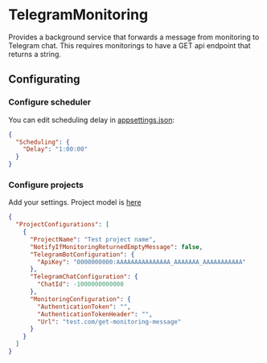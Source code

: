 # TelegramMonitoring

Provides a background service that forwards a message from monitoring to Telegram chat.
This requires monitorings to have a GET api endpoint that returns a string.

## Configurating
### Configure scheduler
You can edit scheduling delay in [appsettings.json](https://github.com/daug32/TelegramMonitoring/blob/main/MonitoringScheduler/appsettings.json): 
```JSON
{
  "Scheduling": {
    "Delay": "1:00:00"
  }
}
```

### Configure projects
Add your settings.
Project model is [here](https://github.com/daug32/TelegramMonitoring/blob/main/Monitoring.Core/Configurations/ProjectConfiguration.cs)
```JSON
{
  "ProjectConfigurations": [
    {
      "ProjectName": "Test project name",
      "NotifyIfMonitoringReturnedEmptyMessage": false,
      "TelegramBotConfiguration": {
        "ApiKey": "0000000000:AAAAAAAAAAAAAAA_AAAAAAA_AAAAAAAAAAA"
      },
      "TelegramChatConfiguration": {
        "ChatId": -1000000000000
      },
      "MonitoringConfiguration": {
        "AuthenticationToken": "",
        "AuthenticationTokenHeader": "",
        "Url": "test.com/get-monitoring-message"
      }
    }
  ]
}
```
